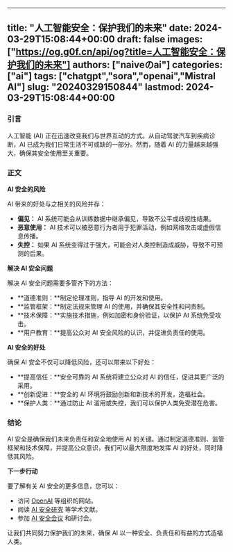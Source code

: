 
---
title: "人工智能安全：保护我们的未来"
date: 2024-03-29T15:08:44+00:00
draft: false
images: ["https://og.g0f.cn/api/og?title=人工智能安全：保护我们的未来"]
authors: ["naiveのai"]
categories: ["ai"]
tags: ["chatgpt","sora","openai","Mistral AI"]
slug: "20240329150844"
lastmod: 2024-03-29T15:08:44+00:00
---
### 引言

人工智能 (AI) 正在迅速改变我们与世界互动的方式。从自动驾驶汽车到疾病诊断，AI 已成为我们日常生活不可或缺的一部分。然而，随着 AI 的力量越来越强大，确保其安全使用至关重要。

### 正文

**AI 安全的风险**

AI 带来的好处与之相关的风险并存：

* **偏见：** AI 系统可能会从训练数据中继承偏见，导致不公平或歧视性结果。
* **恶意使用：** AI 技术可以被恶意行为者用于犯罪活动，例如网络攻击或虚假信息传播。
* **失控：** 如果 AI 系统变得过于强大，可能会对人类控制造成威胁，导致不可预测的后果。

**解决 AI 安全问题**

解决 AI 安全问题需要多管齐下的方法：

* **道德准则：**制定伦理准则，指导 AI 的开发和使用。
* **监管框架：**制定法规来管理 AI 的使用，并确保其安全性和问责制。
* **技术保障：**实施技术措施，例如加密和身份验证，以保护 AI 系统免受攻击。
* **用户教育：**提高公众对 AI 安全风险的认识，并促进负责任的使用。

**AI 安全的好处**

确保 AI 安全不仅可以降低风险，还可以带来以下好处：

* **提高信任：**安全可靠的 AI 系统将建立公众对 AI 的信任，促进其更广泛的采用。
* **创新促进：**安全的 AI 环境将鼓励创新和新技术的开发，造福社会。
* **保护人类：**通过防止 AI 滥用或失控，我们可以保护人类免受潜在危害。

### 结论

AI 安全是确保我们未来负责任和安全地使用 AI 的关键。通过制定道德准则、监管框架和技术保障，并提高公众意识，我们可以最大限度地发挥 AI 的好处，同时降低其风险。

**下一步行动**

要了解有关 AI 安全的更多信息，您可以：

* 访问 [OpenAI](https://openai.com/safety/) 等组织的网站。
* 阅读 [AI 安全研究](https://arxiv.org/abs/2103.11101) 等学术文献。
* 参加 [AI 安全会议](https://ai-safety.org/events/) 和研讨会。

让我们共同努力保护我们的未来，确保 AI 以一种安全、负责任和有益的方式造福人类。